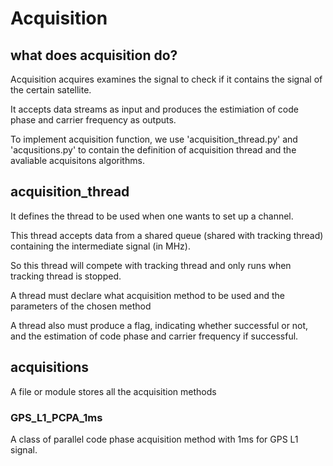 # Acquisition

## what does acquisition do?

Acquisition acquires examines the signal to check if it contains the signal of the certain satellite. 

It accepts data streams as input and produces the estimiation of code phase and carrier frequency as outputs.

To implement acquisition function, we use 'acquisition_thread.py' and 'acqusitions.py' to contain the definition of acquisition thread and the avaliable acquisitons algorithms.

## acquisition_thread

It defines the thread to be used when one wants to set up a channel.

This thread accepts data from a shared queue (shared with tracking thread) containing the intermediate signal (in MHz).

So this thread will compete with tracking thread and only runs when tracking thread is stopped.

A thread must declare what acquisition method to be used and the parameters of the chosen method 

A thread also must produce a flag, indicating whether successful or not, and the estimation of code phase and carrier frequency if successful.

## acquisitions

A file or module stores all the acquisition methods

### GPS_L1_PCPA_1ms

A class of parallel code phase acquisition method with 1ms for GPS L1 signal. 